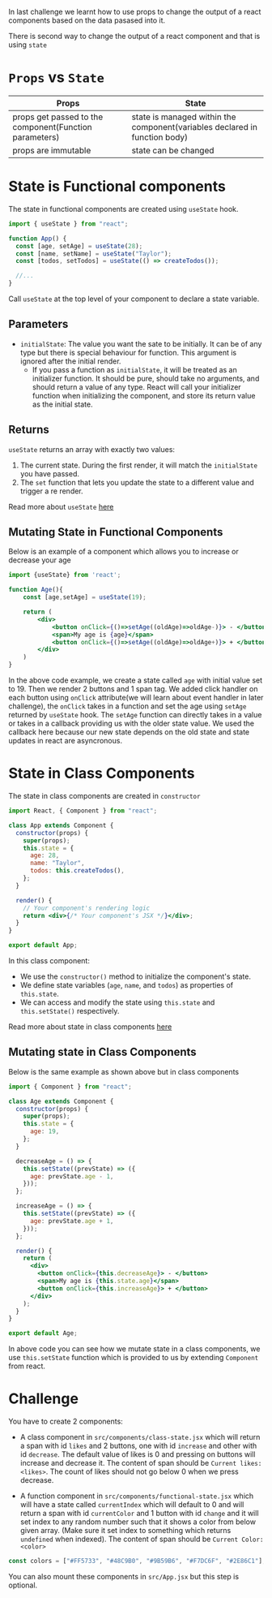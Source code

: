 In last challenge we learnt how to use props to change the output of a react components based on the data pasased into it.

There is second way to change the output of a react component and that is using `state`

# `Props` vs `State`

| Props                                                  | State                                                                      |
| ------------------------------------------------------ | -------------------------------------------------------------------------- |
| props get passed to the component(Function parameters) | state is managed within the component(variables declared in function body) |
| props are immutable                                    | state can be changed                                                       |

# State is Functional components

The state in functional components are created using `useState` hook.

```jsx
import { useState } from "react";

function App() {
  const [age, setAge] = useState(28);
  const [name, setName] = useState("Taylor");
  const [todos, setTodos] = useState(() => createTodos());

  //...
}
```

Call `useState` at the top level of your component to declare a state variable.

## Parameters

- `initialState`: The value you want the sate to be initially. It can be of any type but there is special behaviour for function. This argument is ignored after the initial render.
  - If you pass a function as `initialState`, it will be treated as an initializer function. It should be pure, should take no arguments, and should return a value of any type. React will call your initializer function when initializing the component, and store its return value as the initial state.

## Returns

`useState` returns an array with exactly two values:

1. The current state. During the first render, it will match the `initialState` you have passed.
2. The `set` function that lets you update the state to a different value and trigger a re render.

Read more about `useState` [here](https://react.dev/reference/react/useState)

## Mutating State in Functional Components

Below is an example of a component which allows you to increase or decrease your age

```jsx
import {useState} from 'react';

function Age(){
    const [age,setAge] = useState(19);

    return (
        <div>
            <button onClick={()=>setAge((oldAge)=>oldAge-)}> - </button>
            <span>My age is {age}</span>
            <button onClick={()=>setAge((oldAge)=>oldAge+)}> + </button>
        </div>
    )
}
```

In the above code example, we create a state called `age` with initial value set to 19. Then we render 2 buttons and 1 span tag. We added click handler on each button using `onClick` attribute(we will learn about event handler in later challenge), the `onClick` takes in a function and set the age using `setAge` returned by `useState` hook. The `setAge` function can directly takes in a value or takes in a callback providing us with the older state value. We used the callback here because our new state depends on the old state and state updates in react are asyncronous.

# State in Class Components

The state in class components are created in `constructor`

```jsx
import React, { Component } from "react";

class App extends Component {
  constructor(props) {
    super(props);
    this.state = {
      age: 28,
      name: "Taylor",
      todos: this.createTodos(),
    };
  }

  render() {
    // Your component's rendering logic
    return <div>{/* Your component's JSX */}</div>;
  }
}

export default App;
```

In this class component:

- We use the `constructor()` method to initialize the component's state.
- We define state variables (`age`, `name`, and `todos`) as properties of `this.state`.
- We can access and modify the state using `this.state` and `this.setState()` respectively.

Read more about state in class components [here](https://react.dev/reference/react/Component#state)

## Mutating state in Class Components

Below is the same example as shown above but in class components

```jsx
import { Component } from "react";

class Age extends Component {
  constructor(props) {
    super(props);
    this.state = {
      age: 19,
    };
  }

  decreaseAge = () => {
    this.setState((prevState) => ({
      age: prevState.age - 1,
    }));
  };

  increaseAge = () => {
    this.setState((prevState) => ({
      age: prevState.age + 1,
    }));
  };

  render() {
    return (
      <div>
        <button onClick={this.decreaseAge}> - </button>
        <span>My age is {this.state.age}</span>
        <button onClick={this.increaseAge}> + </button>
      </div>
    );
  }
}

export default Age;
```

In above code you can see how we mutate state in a class components, we use `this.setState` function which is provided to us by extending `Component` from react.

# Challenge

You have to create 2 components:

- A class component in `src/components/class-state.jsx` which will return a span with id `likes` and 2 buttons, one with id `increase` and other with id `decrease`. The default value of likes is 0 and pressing on buttons will increase and decrease it. The content of span should be `Current likes: <likes>`. The count of likes should not go below 0 when we press decrease.

- A function component in `src/components/functional-state.jsx` which will have a state called `currentIndex` which will default to 0 and will return a span with id `currentColor` and 1 button with id `change` and it will set index to any random number such that it shows a color from below given array. (Make sure it set index to something which returns `undefined` when indexed). The content of span should be `Current Color: <color>`

```js
const colors = ["#FF5733", "#48C9B0", "#9B59B6", "#F7DC6F", "#2E86C1"];
```


You can also mount these components in `src/App.jsx` but this step is optional.

